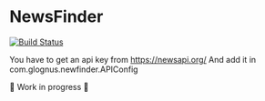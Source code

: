 NewsFinder
===================
[![Build Status](https://travis-ci.org/Glognus/NewsFinder.svg?branch=master)](https://travis-ci.org/Glognus/NewsFinder)


You have to get an api key from https://newsapi.org/
And add it in com.glognus.newfinder.APIConfig

🚧 Work in progress 🚧
